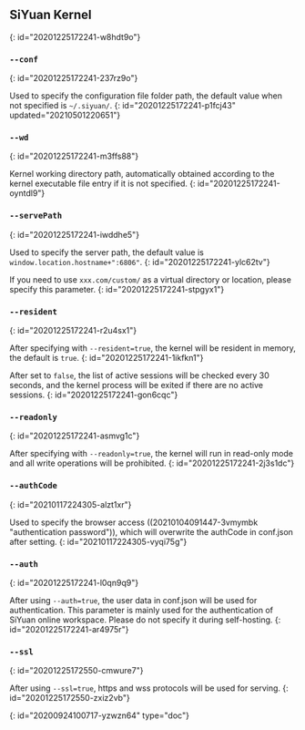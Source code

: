 ## SiYuan Kernel
{: id="20201225172241-w8hdt9o"}

### `--conf`
{: id="20201225172241-237rz9o"}

Used to specify the configuration file folder path, the default value when not specified is `~/.siyuan/`.
{: id="20201225172241-p1fcj43" updated="20210501220651"}

### `--wd`
{: id="20201225172241-m3ffs88"}

Kernel working directory path, automatically obtained according to the kernel executable file entry if it is not specified.
{: id="20201225172241-oyntdl9"}

### `--servePath`
{: id="20201225172241-iwddhe5"}

Used to specify the server path, the default value is `window.location.hostname+":6806"`.
{: id="20201225172241-ylc62tv"}

If you need to use `xxx.com/custom/` as a virtual directory or location, please specify this parameter.
{: id="20201225172241-stpgyx1"}

### `--resident`
{: id="20201225172241-r2u4sx1"}

After specifying with `--resident=true`, the kernel will be resident in memory, the default is `true`.
{: id="20201225172241-1ikfkn1"}

After set to `false`, the list of active sessions will be checked every 30 seconds, and the kernel process will be exited if there are no active sessions.
{: id="20201225172241-gon6cqc"}

### `--readonly`
{: id="20201225172241-asmvg1c"}

After specifying with `--readonly=true`, the kernel will run in read-only mode and all write operations will be prohibited.
{: id="20201225172241-2j3s1dc"}

### `--authCode`
{: id="20210117224305-alzt1xr"}

Used to specify the browser access ((20210104091447-3vmymbk "authentication password")), which will overwrite the authCode in conf.json after setting.
{: id="20210117224305-vyqi75g"}

### `--auth`
{: id="20201225172241-l0qn9q9"}

After using `--auth=true`, the user data in conf.json will be used for authentication. This parameter is mainly used for the authentication of SiYuan online workspace. Please do not specify it during self-hosting.
{: id="20201225172241-ar4975r"}

### `--ssl`
{: id="20201225172550-cmwure7"}

After using `--ssl=true`, https and wss protocols will be used for serving.
{: id="20201225172550-zxiz2vb"}


{: id="20200924100717-yzwzn64" type="doc"}
